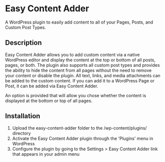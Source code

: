 # Easy Content Adder
A WordPress plugin to easily add content to all of your Pages, Posts, and Custom Post Types.

## Description
Easy Content Adder allows you to add custom content via a native WordPress editor and display the content at the top or bottom of all posts, pages, or both. The plugin also supports all custom post types and provides the ability to hide the content from all pages without the need to remove your content or disable the plugin. All text, links, and media attachments can be added to the custom content. If you can add it to a WordPress Page or Post, it can be added via Easy Content Adder. 

An option is provided that will allow you chose whether the content is displayed at the bottom or top of all pages.

## Installation
1. Upload the easy-content-adder folder to the /wp-content/plugins/ directory
2. Activate the Easy Content Adder plugin through the 'Plugins' menu in WordPress
3. Configure the plugin by going to the Settings > Easy Content Adder link that appears in your admin menu